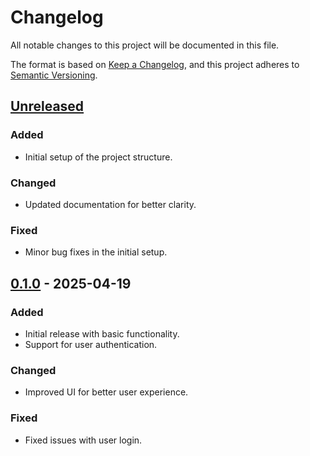 # Changelog

All notable changes to this project will be documented in this file.

The format is based on [Keep a Changelog](https://keepachangelog.com/en/1.0.0/),
and this project adheres to [Semantic Versioning](https://semver.org/spec/v2.0.0.html).

## [Unreleased]

### Added
- Initial setup of the project structure.

### Changed
- Updated documentation for better clarity.

### Fixed
- Minor bug fixes in the initial setup.

## [0.1.0] - 2025-04-19

### Added
- Initial release with basic functionality.
- Support for user authentication.

### Changed
- Improved UI for better user experience.

### Fixed
- Fixed issues with user login.

[Unreleased]: https://github.com/user/repo/compare/v0.1.0...HEAD
[0.1.0]: https://github.com/user/repo/releases/tag/v0.1.0
